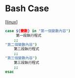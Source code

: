 # Bash Case

[[linux]]

```bash
case ${變數} in "第一個變數內容")
     第一段執行程式
    ;;
"第二個變數內容")
    第二段執行程式
    ;;
"第三個變數內容")
    第三段執行程式
    ;;
esac

```

[//begin]: # "Autogenerated link references for markdown compatibility"
[linux]: linux.md "Linux"
[//end]: # "Autogenerated link references"